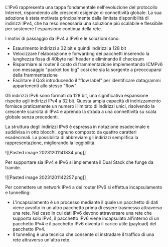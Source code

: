  L'IPv6 rappresenta una tappa fondamentale nell'evoluzione del protocollo Internet, rispondendo alle crescenti esigenze di connettività globale. La sua adozione è stata motivata principalmente dalla limitata disponibilità di indirizzi IPv4, che ha reso necessaria una soluzione più scalabile e flessibile per sostenere l'espansione continua della rete. 

I motivi di passaggio da IPv4 a IPv6 e le soluzioni sono:
- Esaurimento indirizzi a 32 bit e quindi indirizzi a 128 bit
- Velocizzare l'elaborazione e forwarding dei pacchetti inserendo la lunghezza fissa di 40byte nell'header e eliminando il checksum
- Risparmiare ai router il costo di frammentazione implementando ICMPv6 con messaggio "packet too big" così che sia la sorgente a preoccuparsi della frammentazione
- Facilitare il QoS introducendo il "flow label" per identificare datagrammi appartenenti allo stesso "flow"

Gli indirizzi IPv6 sono formati da 128 bit, una significativa espansione rispetto agli indirizzi IPv4 a 32 bit. Questa ampia capacità di indirizzamento fornisce praticamente un numero illimitato di indirizzi unici, risolvendo la crescente scarsità di IPv4 e aprendo la strada a una connettività su scala globale senza precedenti. 

La struttura degli indirizzi IPv6 è espressa in notazione esadecimale e suddivisa in otto blocchi, ognuno composto da quattro caratteri esadecimali. La possibilità di abbreviare gli indirizzi semplifica la rappresentazione, migliorando la leggibilità. 


![[Pasted image 20231201141834.png]]

Per supportare sia IPv4 e IPv6 si implementa il Dual Stack che funge da tramite.

![[Pasted image 20231201142257.png]]

Per connettere un network IPv4 a dei router IPv6 si effettua incapsulamento e tunnelling:
- L'incapsulamento è un processo mediante il quale un pacchetto di dati viene avvolto in un altro pacchetto prima di essere trasmesso attraverso una rete. Nel caso in cui dati IPv6 devono attraversare una rete che supporta solo IPv4, il pacchetto IPv6 viene incapsulato all'interno di un pacchetto IPv4 e il pacchetto IPv6 diventa il carico utile (payload) del pacchetto IPv4.
- Il tunneling è una tecnica che consente di instradare il traffico di una rete attraverso un'altra rete.